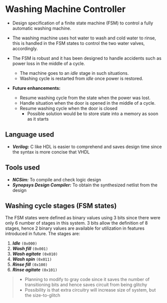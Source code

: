 # Washing Machine Controller
- Design specification of a finite state machine (FSM) to control a fully automatic washing machine.
- The washing machine uses hot water to wash and cold water to rinse, this is handled in the FSM states to control the two water valves, accordingly.
- The FSM is robust and it has been designed to handle accidents such as power loss in the middle of a cycle.

    - The machine goes to an _idle_ stage in such situations.
    - Washing cycle is restarted from _idle_ once power is restored.

- __Future enhancements:__
    - Resume washing cycle from the state when the power was lost.
    - Handle situation when the door is opened in the middle of a cycle.
    - Resume washing cycle when the door is closed
        - Possible solution would be to store state into a memory as soon as it starts

## Language used
- ___Verilog:___ C like HDL is easier to comprehend and saves design time since the syntax is more concise that VHDL

## Tools used
- ___NCSim:___ To compile and check logic design
- ___Synopsys Design Compiler:___ To obtain the synthesized netlist from the design

## Washing cycle stages (FSM states)
The FSM states were defined as binary values using 3 bits since there were only 6 number of stages in this system. 3 bits allow the definition of 8 stages, hence 2 binary values are available for utilization in features introduced in future.
The stages are:
1. ___Idle___ `(0x000)`
2. ___Wash fill___ `(0x001)`
3. ___Wash agitate___ `(0x010)`
4. ___Wash spin___ `(0x011)`
5. ___Rinse fill___ `(0x100)`
6. ___Rinse agitate___ `(0x101)`
> - Planning to modify to gray code since it saves the number of transitioning bits and hence saves circuit from being glitchy
> - Possibility is that extra circuitry will increase size of system, but the size-to-glitch
